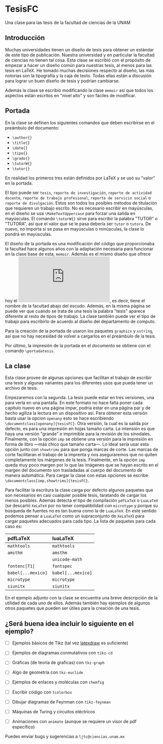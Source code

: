# TesisFC
Una clase para las tesis de la facultad de ciencias de la UNAM

## Introducción
Muchas universidades tienen un diseño de tesis para obtener un estándar de este tipo de publicación. Nuestra universidad y en particular la facultad de ciencias no tienen tal cosa. Esta clase se escribió con el propósito de empezar a hacer un diseño común para nuestras tesis, al menos para las tesis en LaTeX. He tomado muchas decisiones respecto al diseño, las más notorias son la tipografía y la caja de texto. Todas ellas están a discusión para lograr un buen diseño de tesis y podrían cambiarse.

Además la clase se escribió modificando la clase `memoir` así que todos los aspectos están escritos en "nivel alto" y son fáciles de modificar.

## Portada
En la clase se definen los siguientes comandos que deben escribirse en el
preámbulo del documento:
* `\author{}`
* `\title{}`
* `\date{}`
* `\tipo{}`
* `\grado{}`
* `\tutorW{}`
* `\tutor{}`

En realidad los primeros tres están definidos por LaTeX y se usó su "valor" en la portada.

El tipo puede ser `tesis`, `reporte de investigación`, `reporte de actividad docente`, `reporte de trabajo profesional`, `reporte de servicio social` o `reporte de divulgación`. Estos son todos los posibles métodos de titulación que requieren un trabajo escrito. No es necesario escribir en mayúsculas, en el diseño se usa `\MakeTextUppercase` para forzar una salida en mayúsculas. El comando `\tutorW{}` sirve para escribir la palabra "TUTOR" o "TUTORA", así que el valor que se le pasa debería ser `tutor` o `tutora`. De nuevo, no importa si se pasa en mayúsculas o minúsculas, la clase lo pondrá en mayúsculas.

El diseño de la portada es una modificación del código que proporcionaba la facultad hace algunos años con la adaptación necesaria para funcionar en la clase base de esta, `memoir`. Además es el mismo diseño que ofrece hoy el ![departamento  de computo](https://www.fciencias.unam.mx/sites/default/files/2020-08/caratulas.pdf), es decir, tiene el nombre de la facultad abajo del escudo. Además, en la misma página se puede ver que cuando se trata de una tesis la palabra "tesis" aparece diferente al resto de tipos de trabajo. La clase también puede ver el tipo de trabajo para escribirlo de acuerdo al diseño del departamento de computo.

Para la creación de la portada de usaron los paquetes `graphicx` y `xstring`, así que no hay necesidad de volver a cargarlos en el preámbulo de la tesis.

Por último, la impresión de la portada en el documento se obtiene con el comando `\portadatesis`.

## La clase
Esta clase provee de algunas opciones que facilitan el trabajo de escribir una tesis y algunas variantes para los diferentes usos que pueda tener un archivo de tesis.

Empezaremos con la segunda. La tesis puede estar en tres versiones, una para verla en una pantalla. En este formato no hace falta poner cada capítulo nuevo en una página impar, podría estar en una página par y de hecho agiliza la lectura en un dispositivo así. Para obtener esta versión basta usar la opcion `openany` esto se hace escribiendo `\documentclass[openany]{tesisFC}`. Otra versión, la cual es la salida por defecto, es para una impresión en hojas tamaño carta. La intensión es que haya una versión "grande" e imprimible para la revisión de los sinodales. Finalmente, con la opción `imp` se obtiene una versión para la impresión en forma de libro —más chico que tamaño carta—. Lo ideal sería usar esta opción junto con `showtrims` para que ponga marcas de corte. Las marcas de corte facilitaran el trabajo de la imprenta y nos aseguraremos que no quiten completamente los márgenes de la tesis. Finalmente, en la opción `imp` queda muy poco margen por lo que las imágenes que se hayan escrito en el margen del documento son trasladadas al cuerpo del documento de manera automática. Para cargar la clase con estas opciones se escribe `\documentclass[imp,showtrims]{tesisFC}`.

Para facilitar la escritura la clase carga por defecto algunos paquetes que son necesarios en casi cualquier posible tesis, taratando de cargar los menos posibles. Además detecta el tipo de compilación `pdfLaTeX` o `LuaLaTeX` (se descartó `XeLaTeX` por no tener compatibilidad con `microtype` y porque su búsqueda de fuentes no es tan buena como la de `LuaLaTeX`. En este sentido podemos pensar a `LuaLaTeX` como un supraconjunto de `XeLaTeX`) para cargar paquetes adecuados para cada tipo. La lista de paquetes para cada caso es:


| **pdfLaTeX**      | **luaLaTeX**      |
|:------------------|:------------------|
|`mathtools`        | `mathtools`       |
|`amsthm`           | `amsthm`          |
|                   | `unicode-math`    |
|`fontenc[T1]`      | `fontspec`        |
|`babel[...mexico]` | `babel[...mexico]`|
|`microtype`        | `microtype`       |
|`siunitx`          | `siunitx`         |

En el ejemplo adjunto con la clase se encuentra una breve descripción de la utilidad de cada uno de ellos. Además también hay ejemplos de algunos otros paquetes que pueden ser útiles para la creación de una tesis.

## ¿Será buena idea incluir lo siguiente en el ejemplo?
- [ ] Ejemplos básicos de Tikz (tal vez [latexdraw](https://latexdraw.com/) es suficiente)
- [ ] Ejemplos de diagramas conmutativos con `tikz-cd`
- [ ] Gráficas (de teoría de graficas) con `tkz-graph`
- [ ] Algo de geometría con `tkz-euclide`
- [ ] Ejemplos de enlaces y moléculas con `chemfig`
- [ ] Escribir código con `tcolorbox`
- [ ] Dibujar diagramas de Feynman con `tikz-feynman`
- [ ] Máquinas de Turing y circuitos eléctricos
- [ ] Animaciones con `animate` (aunque se requiere un visor de pdf específico)


Puedes enviar bugs y sugerencias a `ljtc@ciencias.unam.mx`
